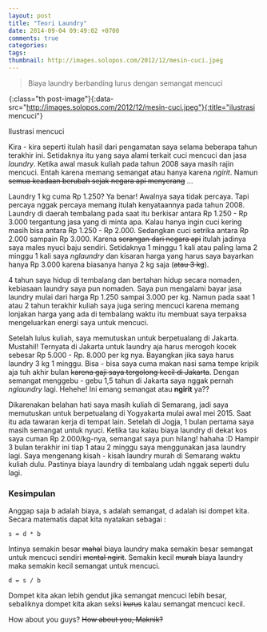 ```yaml
---
layout: post
title: "Teori Laundry"
date: 2014-09-04 09:49:02 +0700
comments: true
categories: 
tags: 
thumbnail: http://images.solopos.com/2012/12/mesin-cuci.jpeg
---
```

> Biaya laundry berbanding lurus dengan semangat mencuci

![ilustrasi mencuci](data:image/gif;base64,R0lGODlhAQABAIAAAAAAAP///yH5BAEAAAAALAAAAAABAAEAAAIBRAA){:class="th post-image"}{:data-src="http://images.solopos.com/2012/12/mesin-cuci.jpeg"}{:title="ilustrasi mencuci"}

<p class="text-center post-image-caption">Ilustrasi mencuci</p>

Kira - kira seperti itulah hasil dari pengamatan saya selama beberapa tahun terakhir ini. Setidaknya itu yang saya alami terkait cuci mencuci dan jasa *laundry*. Ketika awal masuk kuliah pada tahun 2008 saya masih rajin mencuci. Entah karena memang semangat atau hanya karena *ngirit*. Namun <del>semua keadaan berubah sejak negara api menyerang</del> ...

Laundry 1 kg cuma Rp 1.250? Ya benar! Awalnya saya tidak percaya. Tapi percaya nggak percaya memang itulah kenyataannya pada tahun 2008. Laundry di daerah tembalang pada saat itu berkisar antara Rp 1.250 - Rp 3.000 tergantung jasa yang di minta apa. Kalau hanya ingin cuci kering masih bisa antara Rp 1.250 - Rp 2.000. Sedangkan cuci setrika antara Rp 2.000 sampain Rp 3.000. Karena <del>serangan dari negara api</del> itulah jadinya saya males nyuci baju sendiri. Setidaknya 1 minggu 1 kali atau paling lama 2 minggu 1 kali saya *nglaundry* dan kisaran harga yang harus saya bayarkan hanya Rp 3.000 karena biasanya hanya 2 kg saja (<del>atau 3 kg</del>).

4 tahun saya hidup di tembalang dan bertahan hidup secara nomaden, kebiasaan laundry saya pun nomaden. Saya pun mengalami bayar jasa laundry mulai dari harga Rp 1.250 sampai 3.000 per kg. Namun pada saat 1 atau 2 tahun terakhir kuliah saya juga sering mencuci karena memang lonjakan harga yang ada di tembalang waktu itu membuat saya terpaksa mengeluarkan energi saya untuk mencuci.

Setelah lulus kuliah, saya memutuskan untuk berpetualang di Jakarta. Mustahil! Ternyata di Jakarta untuk laundry aja harus merogoh kocek sebesar Rp 5.000 - Rp. 8.000 per kg nya. Bayangkan jika saya harus laundry 3 kg 1 minggu. Bisa - bisa saya cuma makan nasi sama tempe kripik aja tuh akhir bulan <del>karena gaji saya tergolong kecil di Jakarta</del>. Dengan semangat menggebu - gebu 1,5 tahun di Jakarta saya nggak pernah *nglaundry* lagi. Hehehe! Ini emang semangat atau **ngirit** ya??

Dikarenakan belahan hati saya masih kuliah di Semarang, jadi saya memutuskan untuk berpetualang di Yogyakarta mulai awal mei 2015. Saat itu ada tawaran kerja di tempat lain. Setelah di Jogja, 1 bulan pertama saya masih semangat untuk nyuci. Ketika tau kalau biaya laundry di dekat kos saya cuman Rp 2.000/kg-nya, semangat saya pun hilang! hahaha :D Hampir 3 bulan terakhir ini tiap 1 atau 2 minggu saya menggunakan jasa laundry lagi. Saya mengenang kisah - kisah laundry murah di Semarang waktu kuliah dulu. Pastinya biaya laundry di tembalang udah nggak seperti dulu lagi.

### Kesimpulan

Anggap saja b adalah biaya, s adalah semangat, d adalah isi dompet kita. Secara matematis dapat kita nyatakan sebagai :

```
s = d * b
```

Intinya semakin besar <del>mahal</del> biaya laundry maka semakin besar semangat untuk mencuci sendiri <del>mental ngirit</del>. Semakin kecil <del>murah</del> biaya laundry maka semakin kecil semangat untuk mencuci.

```
d = s / b
```

Dompet kita akan lebih gendut jika semangat mencuci lebih besar, sebaliknya dompet kita akan seksi <del>kurus</del> kalau semangat mencuci kecil.

How about you guys? <del>How about you, Maknik?</del>